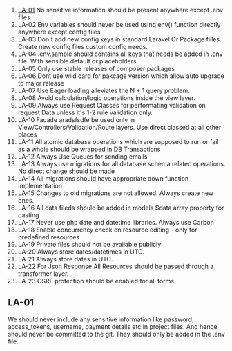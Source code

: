 1. [LA-01](#la-01) No sensitive information should be present anywhere except .env files
1. LA-02 Env variables should never be used using env() function directly anywhere except config files
1. LA-03 Don't add new config keys in standard Laravel Or Package fiiles. Create new config files custom config needs.
1. LA-04 .env.sample should contains all keys that needs be added in .env file. With sensible default or placeholders
1. LA-05 Only use stable releases of composer packages
1. LA-06 Dont use wild card for pakcage version which allow auto upgrade to major release
1. LA-07 Use Eager loading alleviates the N + 1 query problem.
1. LA-08 Avoid calculation/logic operations inside the view layer.
1. LA-09 Always use Request Classes for performating validation on request Data unless it's 1-2 rule validation only.
1. LA-10 Facade aradsfsdfe be used only in View/Controllers/Validation/Route layers. Use direct classed at all other places
1. LA-11 All atomic database operations which are supposed to run or fail as a whole should be wrapped in DB Transactions
1. LA-12 Always Use Queues for sending emails
1. LA-13 Always use migrations for all database schema related operations. No direct change should be made
1. LA-14 All migrations should have appropriate down function implementation
1. LA-15 Changes to old migrations are not allowed. Always create new ones.
1. LA-16 All data fileds should be added in models $data array property for casting
1. LA-17 Never use php date and datetime libraries. Always use Carbon
1. LA-18 Enable concurrency check on resource editing - only for predefined resources
1. LA-19 Private files should not be available publicly
1. LA-20 Always store dates/datetimes in UTC.
1. LA-21 Always store dates in UTC.
1. LA-22 For Json Response All Resources should be passed through a transformer layer.
1. LA-23 CSRF protection should be enabled for all forms.


## LA-01
We should never include any sensitive information like password, access_tokens, username, payment details etc in project files. And hence should never
be committed to the git. They should only be added in the .env file.




